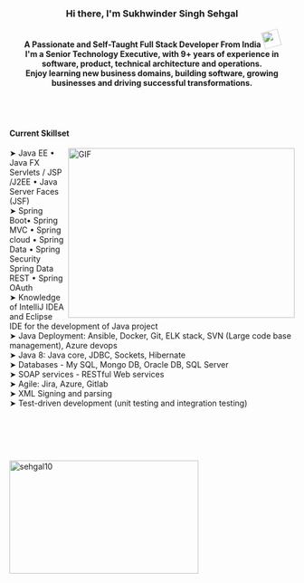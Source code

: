 

<h3 align="center">Hi there, I'm Sukhwinder Singh Sehgal </h3>
<h4 align="center">A Passionate and Self-Taught Full Stack Developer From India <img height="30" style="-webkit-transform:rotate(-15deg)" src="https://github.com/sehgal10/sehgal10/assets/7620790/c95aa934-257c-44da-a02d-3b039858a75a">


<br>
I'm a Senior Technology Executive, with 9+ years of experience in software, product, technical architecture and operations.
<br>
Enjoy learning new business domains, building software, growing businesses and driving successful transformations.
</h4>

<br>
<br>
<h4>Current Skillset</h4>
 <img height="300" width="400" align="right" alt="GIF" src="https://github.com/sehgal10/sehgal10/assets/7620790/584bc470-6496-4532-8151-e9ad4edf58a1" width="120" height="120" />

➤ Java EE • Java FX Servlets / JSP /J2EE • Java Server Faces (JSF)<br>
➤ Spring Boot• Spring MVC • Spring cloud • Spring Data • Spring Security Spring Data REST • Spring OAuth<br>
➤ Knowledge of IntelliJ IDEA and Eclipse IDE for the development of Java project<br>
➤ Java Deployment: Ansible, Docker, Git, ELK stack, SVN (Large code base management), Azure devops<br>
➤ Java 8: Java core, JDBC, Sockets, Hibernate<br>
➤ Databases - My SQL, Mongo DB, Oracle DB, SQL Server<br>
➤ SOAP services - RESTful Web services<br>
➤ Agile: Jira, Azure, Gitlab<br>
➤ XML Signing and parsing<br>
➤ Test-driven development (unit testing and integration testing)<br>


<br>



<!--
<h4>Languages & Tools</h4>

<code><img height="20" src="https://raw.githubusercontent.com/github/explore/80688e429a7d4ef2fca1e82350fe8e3517d3494d/topics/html/html.png"></code>
<code><img height="20" src="https://raw.githubusercontent.com/github/explore/80688e429a7d4ef2fca1e82350fe8e3517d3494d/topics/css/css.png"></code>
<code><img height="20" src="https://raw.githubusercontent.com/github/explore/80688e429a7d4ef2fca1e82350fe8e3517d3494d/topics/bootstrap/bootstrap.png"></code>
<code><img height="20" src="https://raw.githubusercontent.com/github/explore/80688e429a7d4ef2fca1e82350fe8e3517d3494d/topics/sass/sass.png"></code>
<code><img height="20" src="https://raw.githubusercontent.com/github/explore/80688e429a7d4ef2fca1e82350fe8e3517d3494d/topics/javascript/javascript.png"></code>
<code><img height="20" src="https://raw.githubusercontent.com/github/explore/80688e429a7d4ef2fca1e82350fe8e3517d3494d/topics/es6/es6.png"></code>
<code><img height="20" src="https://raw.githubusercontent.com/github/explore/80688e429a7d4ef2fca1e82350fe8e3517d3494d/topics/react/react.png"></code>
<code><img height="20" src="https://raw.githubusercontent.com/github/explore/80688e429a7d4ef2fca1e82350fe8e3517d3494d/topics/firebase/firebase.png"></code>
<code><img height="20" src="https://raw.githubusercontent.com/github/explore/80688e429a7d4ef2fca1e82350fe8e3517d3494d/topics/nodejs/nodejs.png"></code>
<code><img height="20" src="https://raw.githubusercontent.com/github/explore/80688e429a7d4ef2fca1e82350fe8e3517d3494d/topics/express/express.png"></code>
<code><img height="20" src="https://raw.githubusercontent.com/github/explore/80688e429a7d4ef2fca1e82350fe8e3517d3494d/topics/mongodb/mongodb.png"></code>
<code><img height="20" src="https://raw.githubusercontent.com/github/explore/80688e429a7d4ef2fca1e82350fe8e3517d3494d/topics/visual-studio-code/visual-studio-code.png"></code>
<code><img height="20" src="https://raw.githubusercontent.com/github/explore/80688e429a7d4ef2fca1e82350fe8e3517d3494d/topics/atom/atom.png"></code>
<code><img height="20" src="https://raw.githubusercontent.com/github/explore/80688e429a7d4ef2fca1e82350fe8e3517d3494d/topics/git/git.png"></code>
 <code><img height="20" src="https://raw.githubusercontent.com/github/explore/80688e429a7d4ef2fca1e82350fe8e3517d3494d/topics/typescript/typescript.png"></code> -->



<br><br>

<!-- <img align="left" height="200" width="400" src="https://github-readme-stats.vercel.app/api?username=sehgal10&show_icons=true&locale=en" alt="sehgal10" /> -->

<img align="left" height="200" width="334" src="https://github-readme-stats.vercel.app/api/top-langs?username=sehgal10&show_icons=true&layout=compact" alt="sehgal10" />
<br>
  
  

<!--
**sehgal10/sehgal10** is a ✨ _special_ ✨ repository because its `README.md` (this file) appears on your GitHub profile.

Here are some ideas to get you started:

- 🔭 I’m currently working on ...
- 🌱 I’m currently learning ...
- 👯 I’m looking to collaborate on ...
- 🤔 I’m looking for help with ...
- 💬 Ask me about ...
- 📫 How to reach me: ...
- 😄 Pronouns: ...
- ⚡ Fun fact: ...
-->

